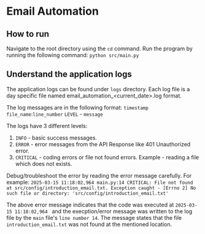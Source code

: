 # Email Automation

## How to run
Navigate to the root directory using the ```cd``` command. 
Run the program by running the following command:
```python src/main.py```

## Understand the application logs

The application logs can be found under ```logs``` directory. Each log file is a day specific file named email_automation_<current_date>.log format.

The log messages are in the following format:
```timestamp``` ```file_name```:```line_number``` ```LEVEL``` - ```message```

The logs have 3 different levels:
1. ```INFO``` - basic success messages.
2. ```ERROR``` - error messages from the API Response like 401 Unauthorized error.
3. ```CRITICAL``` - coding errors or file not found errors. Example - reading a file which does not exists.

Debug/troubleshoot the error by reading the error message carefully.
For example: 
```2025-03-15 11:18:02,964 main.py:14 CRITICAL: File not found at src/config/introduction_email.txt. Exception caught - [Errno 2] No such file or directory: 'src/config/introduction_email.txt'```

The above error message indicates that the code was executed at ```2025-03-15 11:18:02,964 ``` and the execption/error message was written to the log file by the ```main``` file's ```line number 14```. The message states that the file ```introduction_email.txt``` was not found at the mentioned location.

